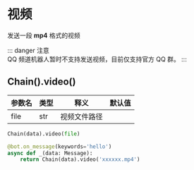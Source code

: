 # 视频

发送一段 **mp4** 格式的视频

::: danger 注意<br>
QQ 频道机器人暂时不支持发送视频，目前仅支持官方 QQ 群。
:::

## Chain().video()

| 参数名  | 类型  | 释义     | 默认值 |
|------|-----|--------|-----|
| file | str | 视频文件路径 |     |

```python
Chain(data).video(file)
```

```python
@bot.on_message(keywords='hello')
async def _(data: Message):
    return Chain(data).video('xxxxxx.mp4')
```
